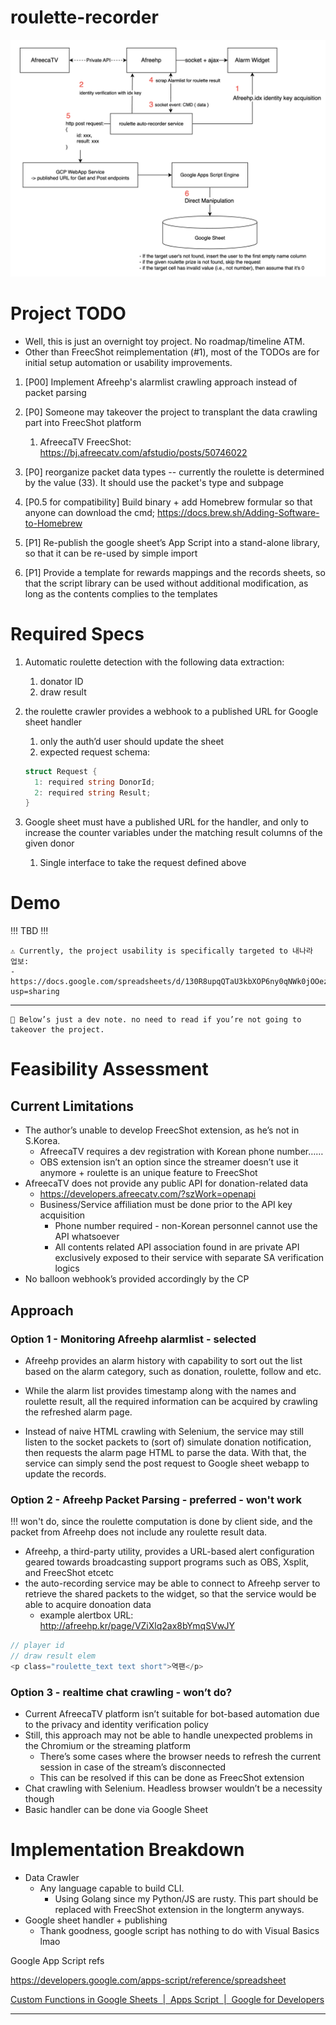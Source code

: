 # roulette-recorder

![flowchart](image.png)

# Project TODO
- Well, this is just an overnight toy project. No roadmap/timeline ATM.
- Other than FreecShot reimplementation (#1), most of the TODOs are for initial setup automation or usability improvements.

1. [P00] Implement Afreehp's alarmlist crawling approach instead of packet parsing
2. [P0] Someone may takeover the project to transplant the data crawling part into FreecShot platform
    1. AfreecaTV FreecShot: https://bj.afreecatv.com/afstudio/posts/50746022
3. [P0] reorganize packet data types -- currently the roulette is determined by the value (33). It should use the packet's type and subpage

4. [P0.5 for compatibility] Build binary + add Homebrew formular so that anyone can download the cmd; https://docs.brew.sh/Adding-Software-to-Homebrew

5. [P1] Re-publish the google sheet’s App Script into a stand-alone library, so that it can be re-used by simple import
6. [P1] Provide a template for rewards mappings and the records sheets, so that the script library can be used without additional modification, as long as the contents complies to the templates
    



# Required Specs
1. Automatic roulette detection with the following data extraction:
    1. donator ID
    2. draw result
2. the roulette crawler provides a webhook to a published URL for Google sheet handler
    1. only the auth’d user should update the sheet
    2. expected request schema:
    
    ```go
    struct Request {
      1: required string DonorId;
      2: required string Result;
    }
    ```
    
3. Google sheet must have a published URL for the handler, and only to increase the counter variables under the matching result columns of the given donor
    1. Single interface to take the request defined above

# Demo
!!! TBD !!!

```
⚠️ Currently, the project usability is specifically targeted to 내나라
업보:
- https://docs.google.com/spreadsheets/d/130R8upqQTaU3kbXOP6ny0qNWk0jOOezZfpw0Liy2sGg/edit?usp=sharing
```    

---
```
🚧 Below’s just a dev note. no need to read if you’re not going to takeover the project.
```

# **Feasibility Assessment**

## Current Limitations

- The author’s unable to develop FreecShot extension, as he’s not in S.Korea.
    - AfreecaTV requires a dev registration with Korean phone number……
    - OBS extension isn’t an option since the streamer doesn’t use it anymore + roulette is an unique feature to FreecShot
- AfreecaTV does not provide any public API for donation-related data
    - https://developers.afreecatv.com/?szWork=openapi
    - Business/Service affiliation must be done prior to the API key acquisition
        - Phone number required - non-Korean personnel cannot use the API whatsoever
        - All contents related API association found in  are private API exclusively exposed to their service with separate SA verification logics
- No balloon webhook’s provided accordingly by the CP

## Approach

### Option 1 - Monitoring Afreehp alarmlist - selected
- Afreehp provides an alarm history with capability to sort out the list based on the alarm category, such as donation, roulette, follow and etc.
- While the alarm list provides timestamp along with the names and roulette result, all the required information can be acquired by crawling the refreshed alarm page.

- Instead of naive HTML crawling with Selenium, the service may still listen to the socket packets to (sort of) simulate donation notification, then requests the alarm page HTML to parse the data. With that, the service can simply send the post request to Google sheet webapp to update the records.

### Option 2 - Afreehp Packet Parsing - preferred - won't work

!!! won't do, since the roulette computation is done by client side, and the packet from Afreehp does not include any roulette result data.

- Afreehp, a third-party utility, provides a URL-based alert configuration geared towards broadcasting support programs such as OBS, Xsplit, and FreecShot etcetc
- the auto-recording service may be able to connect to Afreehp server to retrieve the shared packets to the widget, so that the service would be able to acquire donoation data
    - example alertbox URL: http://afreehp.kr/page/VZiXlq2ax8bYmqSVwJY

```go
// player id
// draw result elem
<p class="roulette_text text short">역팬</p>

```

### Option 3 - realtime chat crawling - won’t do?

- Current AfreecaTV platform isn’t suitable for bot-based automation due to the privacy and identity verification policy
- Still, this approach may not be able to handle unexpected problems in the Chromium or the streaming platform
    - There’s some cases where the browser needs to refresh the current session in case of the stream’s disconnected
    - This can be resolved if this can be done as FreecShot extension
- Chat crawling with Selenium. Headless browser wouldn’t be a necessity though
- Basic handler can be done via Google Sheet

# Implementation Breakdown

- Data Crawler
    - Any language capable to build CLI.
        - Using Golang since my Python/JS are rusty. This part should be replaced with FreecShot extension in the longterm anyways.
- Google sheet handler + publishing
    - Thank goodness, google script has nothing to do with Visual Basics lmao

Google App Script refs

https://developers.google.com/apps-script/reference/spreadsheet

[Custom Functions in Google Sheets  |  Apps Script  |  Google for Developers](https://developers.google.com/apps-script/guides/sheets/functions)

---